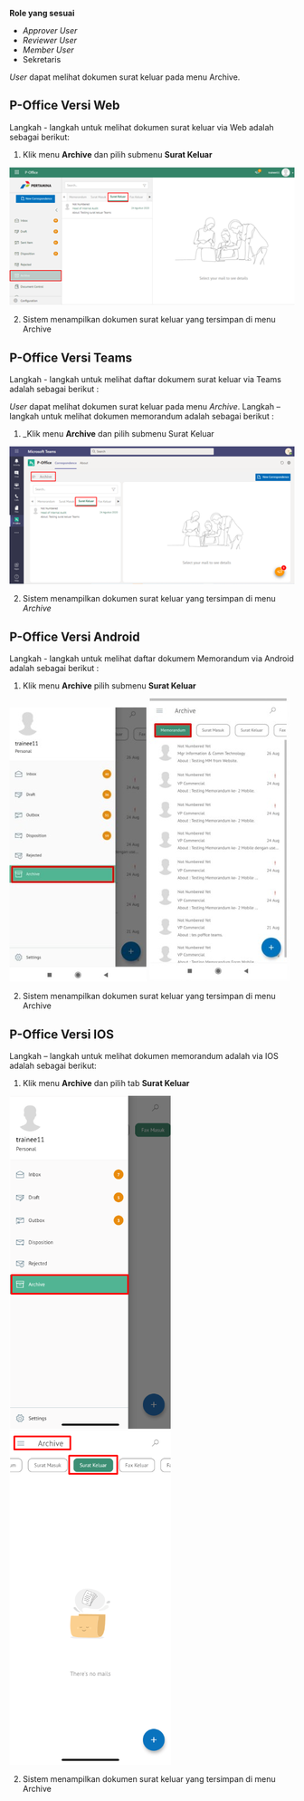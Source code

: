 **Role yang sesuai**

- *Approver User*
- *Reviewer User*
- *Member User*
- Sekretaris

*User* dapat melihat dokumen surat keluar pada menu Archive. 

## **P-Office Versi Web**

Langkah - langkah untuk melihat dokumen surat keluar via Web adalah sebagai berikut:

1. Klik menu **Archive** dan pilih submenu **Surat Keluar**

![gambar](Archive/AR_Web/AR03.png)

2. Sistem menampilkan dokumen surat keluar yang tersimpan di menu Archive

## **P-Office Versi Teams**

Langkah - langkah untuk melihat daftar dokumem surat keluar via Teams adalah sebagai berikut :


_User_ dapat melihat dokumen surat keluar pada menu _Archive_. Langkah – langkah untuk melihat dokumen memorandum adalah sebagai berikut :

1.  _Klik menu **Archive** dan pilih submenu Surat Keluar

![gambar](Archive/AR_Teams/AR03.png)

2.  Sistem menampilkan dokumen surat keluar yang tersimpan di menu _Archive_

## **P-Office Versi Android**

Langkah - langkah untuk melihat daftar dokumem Memorandum via Android adalah sebagai berikut :

1. Klik menu **Archive** pilih submenu **Surat Keluar**
   
![gambar](Archive/AR_Android/MM/A01.jpg) ![gambar](Archive/AR_Android/MM/A02.jpg)

2.  Sistem menampilkan dokumen surat keluar yang tersimpan di menu Archive

## **P-Office Versi IOS**

Langkah – langkah untuk melihat dokumen memorandum adalah via IOS adalah sebagai berikut:

1. Klik menu **Archive** dan pilih tab **Surat Keluar**

![gambar](Archive/AR_IOS/A-3.1.png) ![gambar](Archive/AR_IOS/A-3.2.png)

2. Sistem menampilkan dokumen surat keluar yang tersimpan di menu Archive
